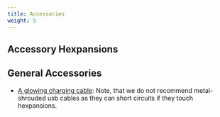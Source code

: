 ```yaml
---
title: Accessories
weight: 5
---
```


## Accessory Hexpansions

## General Accessories

- [A glowing charging cable](https://www.amazon.co.uk/Charger-Charging-iPhone-Samsung-MacBook/dp/B0CSS8YZDZ/ref=sr_1_6): Note, that we do not recommend metal-shrouded usb cables as they can short circuits if they touch hexpansions.